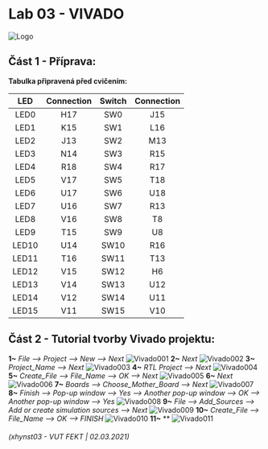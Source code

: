 # Lab 03 - VIVADO

![Logo](logolink_eng.jpg)

## Část 1 - Příprava:
**Tabulka připravená před cvičením:**

| **LED** | **Connection** | **Switch** | **Connection** | 
| :-: | :-: | :-: | :-: |
| LED0 | H17 | SW0 | J15 |
| LED1 | K15 | SW1 | L16 |
| LED2 | J13 | SW2 | M13 |
| LED3 | N14 | SW3 | R15 |
| LED4 | R18 | SW4 | R17 |
| LED5 | V17 | SW5 | T18 |
| LED6 | U17 | SW6 | U18 |
| LED7 | U16 | SW7 | R13 |
| LED8 | V16 | SW8 | T8 |
| LED9 | T15 | SW9 | U8 |
| LED10 | U14 | SW10 | R16 |
| LED11 | T16 | SW11 | T13 |
| LED12 | V15 | SW12 | H6 |
| LED13 | V14 | SW13 | U12 |
| LED14 | V12 | SW14 | U11 |
| LED15 | V11 | SW15 | V10 |


## Část 2 - Tutorial tvorby Vivado projektu:

**1~** *File --> Project --> New --> Next*
![Vivado001](001.JPG)
**2~** *Next*
![Vivado002](002.JPG)
**3~** *Project_Name  -->  Next*
![Vivado003](003.JPG)
**4~** *RTL Project  -->  Next*
![Vivado004](004.JPG)
**5~** *Create_File  -->  File_Name  -->  OK   -->  Next*
![Vivado005](005.JPG)
**6~** *Next*
![Vivado006](006.JPG)
**7~** *Boards  -->  Choose_Mother_Board  -->  Next*
![Vivado007](007.JPG)
**8~** *Finish  -->  Pop-up window  -->  Yes  --> Another pop-up window  -->  OK  -->  Another pop-up window  -->  Yes*
![Vivado008](008.JPG)
**9~** *File  -->  Add_Sources  -->  Add or create simulation sources  -->  Next*
![Vivado009](009.JPG)
**10~** *Create_File  -->  File_Name  -->  OK  -->  FINISH*
![Vivado010](010.JPG)
**11~** **
![Vivado011](011.JPG)





###### (xhynst03 - VUT FEKT  |  02.03.2021)
